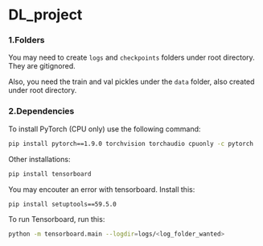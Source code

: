 # DL_project

### 1.Folders
You may need to create ```logs``` and ```checkpoints``` folders under root directory. They are gitignored.

Also, you need the train and val pickles under the ```data``` folder, also created under root directory. 
### 2.Dependencies
To install PyTorch (CPU only) use the following command:
```bash
pip install pytorch==1.9.0 torchvision torchaudio cpuonly -c pytorch
```

Other installations:
```bash
pip install tensorboard
```

You may encouter an error with tensorboard. Install this:
```bash
pip install setuptools==59.5.0
```

To run Tensorboard, run this:
```bash
python -m tensorboard.main --logdir=logs/<log_folder_wanted>
```
